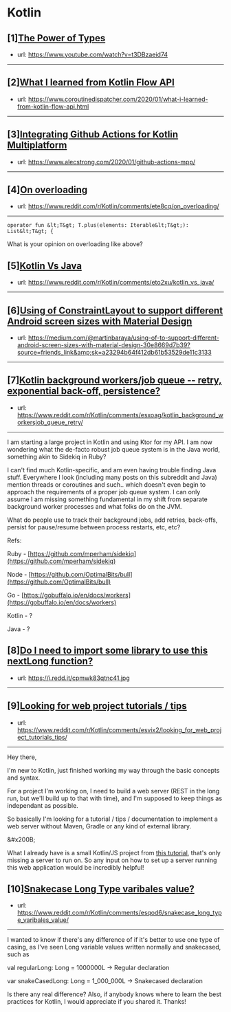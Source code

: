 # Kotlin
## [1][The Power of Types](https://www.reddit.com/r/Kotlin/comments/etpck5/the_power_of_types/)
- url: https://www.youtube.com/watch?v=t3DBzaeid74
---

## [2][What I learned from Kotlin Flow API](https://www.reddit.com/r/Kotlin/comments/eta1en/what_i_learned_from_kotlin_flow_api/)
- url: https://www.coroutinedispatcher.com/2020/01/what-i-learned-from-kotlin-flow-api.html
---

## [3][Integrating Github Actions for Kotlin Multiplatform](https://www.reddit.com/r/Kotlin/comments/etczp8/integrating_github_actions_for_kotlin/)
- url: https://www.alecstrong.com/2020/01/github-actions-mpp/
---

## [4][On overloading](https://www.reddit.com/r/Kotlin/comments/ete8cq/on_overloading/)
- url: https://www.reddit.com/r/Kotlin/comments/ete8cq/on_overloading/
---
    operator fun &lt;T&gt; T.plus(elements: Iterable&lt;T&gt;): List&lt;T&gt; {

What is your opinion on overloading like above?
## [5][Kotlin Vs Java](https://www.reddit.com/r/Kotlin/comments/eto2xu/kotlin_vs_java/)
- url: https://www.reddit.com/r/Kotlin/comments/eto2xu/kotlin_vs_java/
---

## [6][Using of ConstraintLayout to support different Android screen sizes with Material Design](https://www.reddit.com/r/Kotlin/comments/etbetv/using_of_constraintlayout_to_support_different/)
- url: https://medium.com/@martinbaraya/using-of-to-support-different-android-screen-sizes-with-material-design-30e8669d7b39?source=friends_link&amp;sk=a23294b64f412db61b53529de11c3133
---

## [7][Kotlin background workers/job queue -- retry, exponential back-off, persistence?](https://www.reddit.com/r/Kotlin/comments/esxoag/kotlin_background_workersjob_queue_retry/)
- url: https://www.reddit.com/r/Kotlin/comments/esxoag/kotlin_background_workersjob_queue_retry/
---
I am starting a large project in Kotlin and using Ktor for my API. I am now wondering what the de-facto robust job queue system is in the Java world, something akin to Sidekiq in Ruby?

I can't find much Kotlin-specific, and am even having trouble finding Java stuff. Everywhere I look (including many posts on this subreddit and Java) mention threads or coroutines and such.. which doesn't even begin to approach the requirements of a proper job queue system. I can only assume I am missing something fundamental in my shift from separate background worker processes and what folks do on the JVM.

What do people use to track their background jobs, add retries, back-offs, persist for pause/resume between process restarts, etc, etc?

Refs:

Ruby - [https://github.com/mperham/sidekiq](https://github.com/mperham/sidekiq)

Node - [https://github.com/OptimalBits/bull](https://github.com/OptimalBits/bull)

Go - [https://gobuffalo.io/en/docs/workers](https://gobuffalo.io/en/docs/workers)

Kotlin - ?

Java - ?
## [8][Do I need to import some library to use this nextLong function?](https://www.reddit.com/r/Kotlin/comments/et5q4b/do_i_need_to_import_some_library_to_use_this/)
- url: https://i.redd.it/cpmwk83qtnc41.jpg
---

## [9][Looking for web project tutorials / tips](https://www.reddit.com/r/Kotlin/comments/esvix2/looking_for_web_project_tutorials_tips/)
- url: https://www.reddit.com/r/Kotlin/comments/esvix2/looking_for_web_project_tutorials_tips/
---
Hey there,

I'm new to Kotlin, just finished working my way through the basic concepts and syntax.

For a project I'm working on, I need to build a web server (REST in the long run, but we'll build up to that with time), and I'm supposed to keep things as independant as possible.

So basically I'm looking for a tutorial / tips / documentation to implement a web server without Maven, Gradle or any kind of external library.

&amp;#x200B;

What I already have is a small Kotlin/JS project from [this tutorial](https://www.raywenderlich.com/201669-web-app-with-kotlin-js-getting-started), that's only missing a server to run on. So any input on how to set up a server running this web application would be incredibly helpful!
## [10][Snakecase Long Type varibales value?](https://www.reddit.com/r/Kotlin/comments/esqod6/snakecase_long_type_varibales_value/)
- url: https://www.reddit.com/r/Kotlin/comments/esqod6/snakecase_long_type_varibales_value/
---
I wanted to know if there's any difference of if it's better to use one type of casing, as I've seen Long variable values written normally and snakecased, such as

val regularLong: Long = 1000000L -&gt; Regular declaration

var snakeCasedLong: Long = 1\_000\_000L -&gt; Snakecased declaration

Is there any real difference? Also, if anybody knows where to learn the best practices for Kotlin, I would appreciate if you shared it. Thanks!
